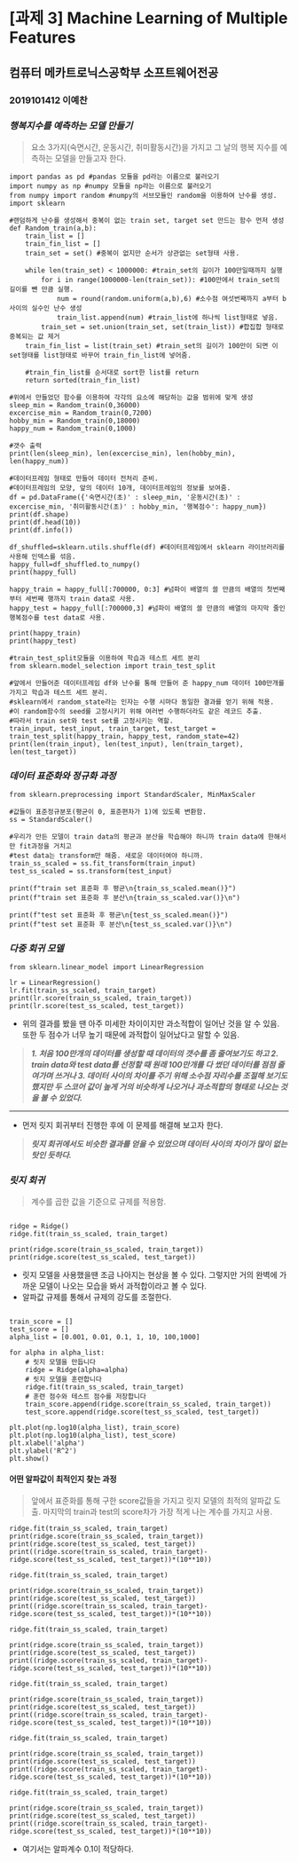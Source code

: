 # [과제 3] Machine Learning of Multiple Features
## **컴퓨터 메카트로닉스공학부 소프트웨어전공**
### **2019101412 이예찬**

### *행복지수를 예측하는 모델 만들기*
> 요소 3가지(숙면시간, 운동시간, 취미활동시간)을 가지고 그 날의 행복 지수를 예측하는 모델을 만들고자 한다.

```
import pandas as pd #pandas 모듈을 pd라는 이름으로 불러오기
import numpy as np #numpy 모듈을 np라는 이름으로 불러오기
from numpy import random #numpy의 서브모듈인 random을 이용하여 난수를 생성.
import sklearn

#랜덤하게 난수를 생성해서 중복이 없는 train set, target set 만드는 함수 먼저 생성
def Random_train(a,b):
    train_list = []
    train_fin_list = []
    train_set = set() #중복이 없지만 순서가 상관없는 set형태 사용.

    while len(train_set) < 1000000: #train_set의 길이가 100만일때까지 실행
        for i in range(1000000-len(train_set)): #100만에서 train_set의 길이를 뺀 만큼 실행.
            num = round(random.uniform(a,b),6) #소수점 여섯번째까지 a부터 b사이의 실수인 난수 생성
            train_list.append(num) #train_list에 하나씩 list형태로 넣음.
        train_set = set.union(train_set, set(train_list)) #합집합 형태로 중복되는 값 제거
    train_fin_list = list(train_set) #train_set의 길이가 100만이 되면 이 set형태를 list형태로 바꾸어 train_fin_list에 넣어줌.
    
    #train_fin_list를 순서대로 sort한 list를 return
    return sorted(train_fin_list) 

#위에서 만들었던 함수를 이용하여 각각의 요소에 해당하는 값을 범위에 맞게 생성
sleep_min = Random_train(0,36000) 
excercise_min = Random_train(0,7200)
hobby_min = Random_train(0,18000)
happy_num = Random_train(0,1000)

#갯수 출력
print(len(sleep_min), len(excercise_min), len(hobby_min), len(happy_num))

#데이터프레임 형태로 만들어 데이터 전처리 준비.
#데이터프레임의 모양, 앞의 데이터 10개, 데이터프레임의 정보를 보여줌.
df = pd.DataFrame({'숙면시간(초)' : sleep_min, '운동시간(초)' : excercise_min, '취미활동시간(초)' : hobby_min, '행복점수': happy_num})
print(df.shape)
print(df.head(10))
print(df.info())

df_shuffled=sklearn.utils.shuffle(df) #데이터프레임에서 sklearn 라이브러리를 사용해 인덱스를 섞음.
happy_full=df_shuffled.to_numpy()
print(happy_full)

happy_train = happy_full[:700000, 0:3] #넘파이 배열의 쓸 만큼의 배열의 첫번째부터 세번째 행까지 train data로 사용. 
happy_test = happy_full[:700000,3] #넘파이 배열의 쓸 만큼의 배열의 마지막 줄인 행복점수를 test data로 사용.

print(happy_train)
print(happy_test)

#train_test_split모듈을 이용하여 학습과 테스트 세트 분리
from sklearn.model_selection import train_test_split

#앞에서 만들어준 데이터프레임 df와 난수를 통해 만들어 준 happy_num 데이터 100만개를 가지고 학습과 테스트 세트 분리.
#sklearn에서 random_state라는 인자는 수행 시마다 동일한 결과를 얻기 위해 적용.
#이 random함수의 seed를 고정시키기 위해 여러번 수행하더라도 같은 레코드 추출. 
#따라서 train set와 test set를 고정시키는 역할.
train_input, test_input, train_target, test_target = train_test_split(happy_train, happy_test, random_state=42)
print(len(train_input), len(test_input), len(train_target), len(test_target))
```

### *데이터 표준화와 정규화 과정*

```#표준화와 정규화를 하기 위해 다음의 클래스를 가져와 사용.
from sklearn.preprocessing import StandardScaler, MinMaxScaler

#값들이 표준정규분포(평균이 0, 표준편차가 1)에 있도록 변환함.
ss = StandardScaler()

#우리가 만든 모델이 train data의 평균과 분산을 학습해야 하니까 train data에 한해서만 fit과정을 거치고
#test data는 transform만 해줌. 새로운 데이터여야 하니까.
train_ss_scaled = ss.fit_transform(train_input)
test_ss_scaled = ss.transform(test_input)

print(f"train set 표준화 후 평균\n{train_ss_scaled.mean()}")
print(f"train set 표준화 후 분산\n{train_ss_scaled.var()}\n")

print(f"test set 표준화 후 평균\n{test_ss_scaled.mean()}")
print(f"test set 표준화 후 분산\n{test_ss_scaled.var()}\n")
```

### *다중 회귀 모델*

```#PolynomialFeatures를 통한 특성을 만들 필요가 없기 때문에 그 과정은 생략하고 바로 다중 회귀모델을 훈련함.
from sklearn.linear_model import LinearRegression

lr = LinearRegression()
lr.fit(train_ss_scaled, train_target)
print(lr.score(train_ss_scaled, train_target))
print(lr.score(test_ss_scaled, test_target))
```

* 위의 결과를 봤을 땐 아주 미세한 차이이지만 과소적합이 일어난 것을 알 수 있음. 또한 두 점수가 너무 높기 때문에 과적합이 일어났다고 말할 수 있음.

> ***1. 처음 100만개의 데이터를 생성할 때 데이터의 갯수를 좀 줄여보기도 하고 2. train data와 test data를 선정할 때 원래 100만개를 다 썼던 데이터를 점점 줄여가며 쓰거나 3. 데이터 사이의 차이를 주기 위해 소수점 자리수를 조절해 보기도 했지만 두 스코어 값이 높게 거의 비슷하게 나오거나 과소적합의 형태로 나오는 것을 볼 수 있었다.***
-------------------------------------------------------------------------

* 먼저 릿지 회귀부터 진행한 후에 이 문제를 해결해 보고자 한다.

> ***릿지 회귀에서도 비슷한 결과를 얻을 수 있었으며 데이터 사이의 차이가 많이 없는 탓인 듯하다.***

### *릿지 회귀*

> 계수를 곱한 값을 기준으로 규제를 적용함.

```from sklearn.linear_model import Ridge

ridge = Ridge()
ridge.fit(train_ss_scaled, train_target)

print(ridge.score(train_ss_scaled, train_target))
print(ridge.score(test_ss_scaled, test_target))
```

* 릿지 모델을 사용했을땐 조금 나아지는 현상을 볼 수 있다. 그렇지만 거의 완벽에 가까운 모델이 나오는 모습을 봐서 과적합이라고 볼 수 있다.
* 알파값 규제를 통해서 규제의 강도를 조절한다.

```import matplotlib.pyplot as plt

train_score = []
test_score = []
alpha_list = [0.001, 0.01, 0.1, 1, 10, 100,1000]

for alpha in alpha_list:
    # 릿지 모델을 만듭니다
    ridge = Ridge(alpha=alpha)
    # 릿지 모델을 훈련합니다
    ridge.fit(train_ss_scaled, train_target)
    # 훈련 점수와 테스트 점수를 저장합니다
    train_score.append(ridge.score(train_ss_scaled, train_target))
    test_score.append(ridge.score(test_ss_scaled, test_target))
    
plt.plot(np.log10(alpha_list), train_score)
plt.plot(np.log10(alpha_list), test_score)
plt.xlabel('alpha')
plt.ylabel('R^2')
plt.show()
```

#### 어떤 알파값이 최적인지 찾는 과정

> 앞에서 표준화를 통해 구한 score값들을 가지고 릿지 모델의 최적의 알파값 도출. 마지막의 train과 test의 score차가 가장 적게 나는 계수를 가지고 사용.

```ridge = Ridge(alpha=0.001) 
ridge.fit(train_ss_scaled, train_target)
print(ridge.score(train_ss_scaled, train_target))
print(ridge.score(test_ss_scaled, test_target))
print((ridge.score(train_ss_scaled, train_target)-ridge.score(test_ss_scaled, test_target))*(10**10))
```

```ridge = Ridge(alpha=0.01)
ridge.fit(train_ss_scaled, train_target)

print(ridge.score(train_ss_scaled, train_target))
print(ridge.score(test_ss_scaled, test_target))
print((ridge.score(train_ss_scaled, train_target)-ridge.score(test_ss_scaled, test_target))*(10**10))
```

```ridge = Ridge(alpha=0.1)
ridge.fit(train_ss_scaled, train_target)

print(ridge.score(train_ss_scaled, train_target))
print(ridge.score(test_ss_scaled, test_target))
print((ridge.score(train_ss_scaled, train_target)-ridge.score(test_ss_scaled, test_target))*(10**10))
```

```ridge = Ridge(alpha=1) 
ridge.fit(train_ss_scaled, train_target)

print(ridge.score(train_ss_scaled, train_target))
print(ridge.score(test_ss_scaled, test_target))
print((ridge.score(train_ss_scaled, train_target)-ridge.score(test_ss_scaled, test_target))*(10**10))
```

```ridge = Ridge(alpha=10) 
ridge.fit(train_ss_scaled, train_target)

print(ridge.score(train_ss_scaled, train_target))
print(ridge.score(test_ss_scaled, test_target))
print((ridge.score(train_ss_scaled, train_target)-ridge.score(test_ss_scaled, test_target))*(10**10))
```

```ridge = Ridge(alpha=100) 
ridge.fit(train_ss_scaled, train_target)

print(ridge.score(train_ss_scaled, train_target))
print(ridge.score(test_ss_scaled, test_target))
print((ridge.score(train_ss_scaled, train_target)-ridge.score(test_ss_scaled, test_target))*(10**10))
```

- 여기서는 알파계수 0.1이 적당하다.
